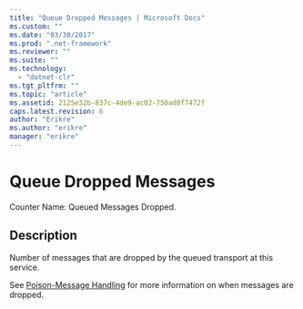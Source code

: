 ```yaml
---
title: "Queue Dropped Messages | Microsoft Docs"
ms.custom: ""
ms.date: "03/30/2017"
ms.prod: ".net-framework"
ms.reviewer: ""
ms.suite: ""
ms.technology: 
  - "dotnet-clr"
ms.tgt_pltfrm: ""
ms.topic: "article"
ms.assetid: 2125e32b-837c-4de9-ac02-750ad8f7472f
caps.latest.revision: 6
author: "Erikre"
ms.author: "erikre"
manager: "erikre"
---
```

# Queue Dropped Messages
Counter Name: Queued Messages Dropped.  
  
## Description  
 Number of messages that are dropped by the queued transport at this service.  
  
 See [Poison-Message Handling](http://go.microsoft.com/fwlink/?LinkId=96233) for more information on when messages are dropped.